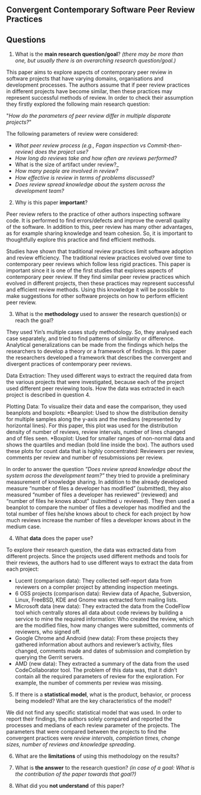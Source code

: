 ## Convergent Contemporary Software Peer Review Practices

## Questions

1. What is the **main research question/goal**? _(there may be more than one, but usually there is an overarching research question/goal.)_

This paper aims to explore aspects of contemporary peer review in software projects that have varying domains, organisations and development processes. The authors assume that if peer review practices in different projects have become similar, then these practices may represent successful methods of review. In order to check their assumption they firstly explored the following main research question:

"_How do the parameters of peer review differ in multiple disparate projects?_"

The following parameters of review were considered:
* _What peer review process (e.g., Fagan inspection vs Commit-then-review) does the project use?_
* _How long do reviews take and how often are reviews performed?_
* What is the size of artifact under review?_
* _How many people are involved in review?_
* _How eﬀective is review in terms of problems discussed?_
* _Does review spread knowledge about the system across the development team?_

2. Why is this paper **important**?

Peer review refers to the practice of other authors inspecting software code. It is performed to find errors/defects and improve the overall quality of the software. In addition to this, peer review has many other advantages, as for example sharing knowledge and team cohesion. So, it is important to thoughtfully explore this practice and find efficient methods. 

Studies have shown that traditional review practices limit software adoption and review efficiency. The traditional review practices evolved over time to contemporary peer reviews which follow less rigid practices. This paper is important since it is one of the first studies that explores aspects of contemporary peer review. If they find similar peer review practices which evolved in different projects, then these practices may represent successful and efficient review methods. Using this knowledge it will be possible to make suggestions for other software projects on how to perform efficient peer review.


3. What is the **methodology** used to answer the research question(s) or reach the goal?

They used Yin’s multiple cases study methodology. So, they analysed each case separately, and tried to find patterns of similarity or difference. Analytical generalizations can be made from the findings which helps the researchers to develop a theory or a framework of findings.  In this paper the researchers developed a framework that describes the convergent and divergent practices of contemporary peer reviews. 

Data Extraction: 
They used different ways to extract the required data from the various projects that were investigated, because each of the project used different peer reviewing tools. How the data was extracted in each project is described in question 4.

Plotting Data:
To visualize their data and ease the comparison, they used beanplots and boxplots:
*Beanplot: Used to show the distribution density for multiple samples along the y-axis and the medians (represented by horizontal lines). For this paper, this plot was used for the distribution density of number of reviews, review intervals, number of lines changed and of files seen.
*Boxplot: Used for smaller ranges of non-normal data and shows the quartiles and median (bold line inside the box). The authors used these plots for count data that is highly concentrated: Reviewers per review, comments per review and number of resubmissions per review. 

In order to answer the question _”Does review spread knowledge about the system across the development team?”_ they tried to provide a preliminary measurement of knowledge sharing. In addition to the already developed measure “number of files a developer has modified” (submitted), they also measured “number of files a developer has reviewed” (reviewed) and “number of files he knows about” (submitted ∪ reviewed). They then used a beanplot to compare the number of files a developer has modified and the total number of files he/she knows about to check for each project by how much reviews increase the number of files a developer knows about in the medium case.


4. What **data** does the paper use?

To explore their research question, the data was extracted data from different projects. Since the projects used different methods and tools for their reviews, the authors had to use different ways to extract the data from each project:
* Lucent (comparison data): They collected self-report data from reviewers on a compiler project by attending inspection meetings. 
* 6 OSS projects (comparison data): Review data of Apache, Subversion, Linux, FreeBSD, KDE and Gnome was extracted form mailing lists.
* Microsoft data (new data): They extracted the data from the CodeFlow tool which centrally stores all data about code reviews by building a service to mine the required information: Who created the review, which are the modified files, how many changes were submitted, comments of reviewers, who signed off.
* Google Chrome and Android (new data): From these projects they gathered information about authors and reviewer’s activity, files changed, comments made and dates of submission and completion by querying the Gerrit servers. 
* AMD (new data): They extracted a summary of the data from the used CodeCollaborator tool. The problem of this data was, that it didn’t contain all the required parameters of review for the exploration. For example, the number of comments per review was missing.

5. If there is a **statistical model**, what is the product, behavior, or process being modeled? What are the key characteristics of the model?

We did not find any specific statistical model that was used. In order to report their findings, the authors solely compared and reported the processes and medians of each review parameter of the projects. The parameters that were compared between the projects to find the convergent practices were _review intervals, completion times, change sizes, number of reviews and knowledge spreading_.

6. What are the **limitations** of using this methodology on the results?


7. What is **the answer** to the research question? _(in case of a goal: What is the contribution of the paper towards that goal?)_


8. What did you **not understand** of this paper?

